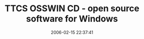 ---
date: 2006-02-15 22:37:41
link:
  source: delicious
  source_url: https://del.icio.us/roytang
  text: TTCS OSSWIN CD - open source software for Windows
  url: http://www.ttcsweb.org/osswin-cd/#download
slug: ttcs-osswin-cd-open-source-software-for-windows
source: delicious
tags:
- software
- freeware
title: TTCS OSSWIN CD - open source software for Windows
---